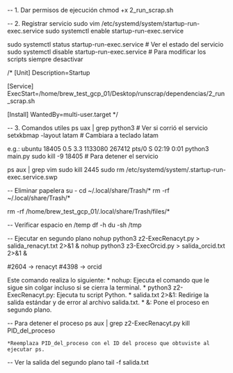 
<!-- TODO: Registrar daemon  -->

-- 1. Dar permisos de ejecución
chmod +x 2_run_scrap.sh

-- 2. Registrar servicio
sudo vim /etc/systemd/system/startup-run-exec.service
sudo systemctl enable startup-run-exec.service

sudo systemctl status startup-run-exec.service         # Ver el estado del servicio
sudo systemctl disable startup-run-exec.service        # Para modificar los scripts siempre desactivar

/*
[Unit]
Description=Startup

[Service]
ExecStart=/home/brew_test_gcp_01/Desktop/runscrap/dependencias/2_run_scrap.sh

[Install]
WantedBy=multi-user.target
*/


-- 3. Comandos utiles
ps uax | grep python3                                # Ver si corrió el servicio
setxkbmap -layout latam                              # Cambiara a teclado latam

e.g.: ubuntu   18405  0.5  3.3 1133080 267412 pts/0  S    02:19   0:01 python3 main.py
sudo kill -9 18405  # Para detener el servicio

ps aux | grep vim
sudo kill 2445
sudo rm /etc/systemd/system/.startup-run-exec.service.swp

-- Eliminar papelera
su -
cd ~/.local/share/Trash/*
rm -rf ~/.local/share/Trash/*

rm -rf /home/brew_test_gcp_01/.local/share/Trash/files/*

-- Verificar espacio en /temp
df -h
du -sh /tmp

-- Ejecutar en segundo plano
nohup python3 z2-ExecRenacyt.py > salida_renacyt.txt 2>&1 &
nohup python3 z3-ExecOrcid.py > salida_orcid.txt 2>&1 &

#2604 -> renacyt
#4398 -> orcid

Este comando realiza lo siguiente:
    * nohup: Ejecuta el comando que le sigue sin colgar incluso si se cierra la terminal.
    * python3 z2-ExecRenacyt.py: Ejecuta tu script Python.
    * salida.txt 2>&1: Redirige la salida estándar y de error al archivo salida.txt.
    * &: Pone el proceso en segundo plano.

-- Para detener el proceso
ps aux | grep z2-ExecRenacyt.py
kill PID_del_proceso

    *Reemplaza PID_del_proceso con el ID del proceso que obtuviste al ejecutar ps.


-- Ver la salida del segundo plano
tail -f salida.txt
